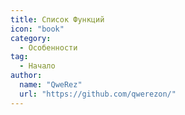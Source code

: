 ```yaml
---
title: Список Функций
icon: "book"
category:
  - Особенности
tag:
  - Начало
author: 
  name: "QweRez"
  url: "https://github.com/qwerezon/"
---
```

<AutoCatalog />